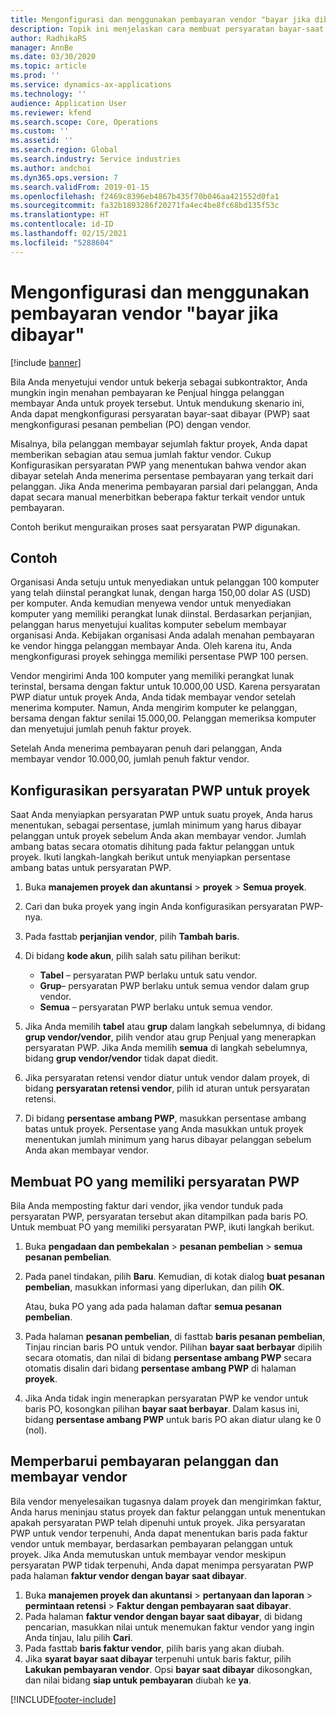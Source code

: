 ```yaml
---
title: Mengonfigurasi dan menggunakan pembayaran vendor "bayar jika dibayar"
description: Topik ini menjelaskan cara membuat persyaratan bayar-saat berbayar (PWP) sehingga anda dapat merilis sebagian pembayaran vendor, berdasarkan pembayaran pelanggan.
author: RadhikaRS
manager: AnnBe
ms.date: 03/30/2020
ms.topic: article
ms.prod: ''
ms.service: dynamics-ax-applications
ms.technology: ''
audience: Application User
ms.reviewer: kfend
ms.search.scope: Core, Operations
ms.custom: ''
ms.assetid: ''
ms.search.region: Global
ms.search.industry: Service industries
ms.author: andchoi
ms.dyn365.ops.version: 7
ms.search.validFrom: 2019-01-15
ms.openlocfilehash: f2469c8396eb4867b435f70b046aa421552d0fa1
ms.sourcegitcommit: fa32b1893286f20271fa4ec4be8fc68bd135f53c
ms.translationtype: HT
ms.contentlocale: id-ID
ms.lasthandoff: 02/15/2021
ms.locfileid: "5288604"
---
```

# <a name="set-up-and-use-pay-when-paid-vendor-payments"></a>Mengonfigurasi dan menggunakan pembayaran vendor "bayar jika dibayar"

[!include [banner](../includes/banner.md)]

Bila Anda menyetujui vendor untuk bekerja sebagai subkontraktor, Anda mungkin ingin menahan pembayaran ke Penjual hingga pelanggan membayar Anda untuk proyek tersebut. Untuk mendukung skenario ini, Anda dapat mengkonfigurasi persyaratan bayar-saat dibayar (PWP) saat mengkonfigurasi pesanan pembelian (PO) dengan vendor.

Misalnya, bila pelanggan membayar sejumlah faktur proyek, Anda dapat memberikan sebagian atau semua jumlah faktur vendor. Cukup Konfigurasikan persyaratan PWP yang menentukan bahwa vendor akan dibayar setelah Anda menerima persentase pembayaran yang terkait dari pelanggan. Jika Anda menerima pembayaran parsial dari pelanggan, Anda dapat secara manual menerbitkan beberapa faktur terkait vendor untuk pembayaran.

Contoh berikut menguraikan proses saat persyaratan PWP digunakan.

## <a name="example"></a>Contoh

Organisasi Anda setuju untuk menyediakan untuk pelanggan 100 komputer yang telah diinstal perangkat lunak, dengan harga 150,00 dolar AS (USD) per komputer. Anda kemudian menyewa vendor untuk menyediakan komputer yang memiliki perangkat lunak diinstal. Berdasarkan perjanjian, pelanggan harus menyetujui kualitas komputer sebelum membayar organisasi Anda. Kebijakan organisasi Anda adalah menahan pembayaran ke vendor hingga pelanggan membayar Anda. Oleh karena itu, Anda mengkonfigurasi proyek sehingga memiliki persentase PWP 100 persen.

Vendor mengirimi Anda 100 komputer yang memiliki perangkat lunak terinstal, bersama dengan faktur untuk 10.000,00 USD. Karena persyaratan PWP diatur untuk proyek Anda, Anda tidak membayar vendor setelah menerima komputer. Namun, Anda mengirim komputer ke pelanggan, bersama dengan faktur senilai 15.000,00. Pelanggan memeriksa komputer dan menyetujui jumlah penuh faktur proyek.

Setelah Anda menerima pembayaran penuh dari pelanggan, Anda membayar vendor 10.000,00, jumlah penuh faktur vendor.

## <a name="set-up-pwp-terms-for-a-project"></a>Konfigurasikan persyaratan PWP untuk proyek

Saat Anda menyiapkan persyaratan PWP untuk suatu proyek, Anda harus menentukan, sebagai persentase, jumlah minimum yang harus dibayar pelanggan untuk proyek sebelum Anda akan membayar vendor. Jumlah ambang batas secara otomatis dihitung pada faktur pelanggan untuk proyek. Ikuti langkah-langkah berikut untuk menyiapkan persentase ambang batas untuk persyaratan PWP.

1. Buka **manajemen proyek dan akuntansi** \> **proyek** \> **Semua proyek**.
2. Cari dan buka proyek yang ingin Anda konfigurasikan persyaratan PWP-nya.
3. Pada fasttab **perjanjian vendor**, pilih **Tambah baris**.
3. Di bidang **kode akun**, pilih salah satu pilihan berikut:

    - **Tabel** – persyaratan PWP berlaku untuk satu vendor.
    - **Grup**– persyaratan PWP berlaku untuk semua vendor dalam grup vendor.
    - **Semua** – persyaratan PWP berlaku untuk semua vendor.

4. Jika Anda memilih **tabel** atau **grup** dalam langkah sebelumnya, di bidang **grup vendor/vendor**, pilih vendor atau grup Penjual yang menerapkan persyaratan PWP. Jika Anda memilih **semua** di langkah sebelumnya, bidang **grup vendor/vendor** tidak dapat diedit.
5. Jika persyaratan retensi vendor diatur untuk vendor dalam proyek, di bidang **persyaratan retensi vendor**, pilih id aturan untuk persyaratan retensi.
6. Di bidang **persentase ambang PWP**, masukkan persentase ambang batas untuk proyek. Persentase yang Anda masukkan untuk proyek menentukan jumlah minimum yang harus dibayar pelanggan sebelum Anda akan membayar vendor.

## <a name="create-a-po-that-has-pwp-terms"></a>Membuat PO yang memiliki persyaratan PWP

Bila Anda memposting faktur dari vendor, jika vendor tunduk pada persyaratan PWP, persyaratan tersebut akan ditampilkan pada baris PO. Untuk membuat PO yang memiliki persyaratan PWP, ikuti langkah berikut.

1. Buka **pengadaan dan pembekalan** \> **pesanan pembelian** \> **semua pesanan pembelian**.
2. Pada panel tindakan, pilih **Baru**. Kemudian, di kotak dialog **buat pesanan pembelian**, masukkan informasi yang diperlukan, dan pilih **OK**.

    Atau, buka PO yang ada pada halaman daftar **semua pesanan pembelian**.

4. Pada halaman **pesanan pembelian**, di fasttab **baris pesanan pembelian**, Tinjau rincian baris PO untuk vendor. Pilihan **bayar saat berbayar** dipilih secara otomatis, dan nilai di bidang **persentase ambang PWP** secara otomatis disalin dari bidang **persentase ambang PWP** di halaman **proyek**.
6. Jika Anda tidak ingin menerapkan persyaratan PWP ke vendor untuk baris PO, kosongkan pilihan **bayar saat berbayar**. Dalam kasus ini, bidang **persentase ambang PWP** untuk baris PO akan diatur ulang ke 0 (nol).

## <a name="update-a-customer-payment-and-pay-the-vendor"></a>Memperbarui pembayaran pelanggan dan membayar vendor

Bila vendor menyelesaikan tugasnya dalam proyek dan mengirimkan faktur, Anda harus meninjau status proyek dan faktur pelanggan untuk menentukan apakah persyaratan PWP telah dipenuhi untuk proyek. Jika persyaratan PWP untuk vendor terpenuhi, Anda dapat menentukan baris pada faktur vendor untuk membayar, berdasarkan pembayaran pelanggan untuk proyek. Jika Anda memutuskan untuk membayar vendor meskipun persyaratan PWP tidak terpenuhi, Anda dapat menimpa persyaratan PWP pada halaman **faktur vendor dengan bayar saat dibayar**.

1. Buka **manajemen proyek dan akuntansi** \> **pertanyaan dan laporan** \> **permintaan retensi** \> **Faktur dengan pembayaran saat dibayar**.
2. Pada halaman **faktur vendor dengan bayar saat dibayar**, di bidang pencarian, masukkan nilai untuk menemukan faktur vendor yang ingin Anda tinjau, lalu pilih **Cari**.
3. Pada fasttab **baris faktur vendor**, pilih baris yang akan diubah.
4. Jika **syarat bayar saat dibayar** terpenuhi untuk baris faktur, pilih **Lakukan pembayaran vendor**. Opsi **bayar saat dibayar** dikosongkan, dan nilai bidang **siap untuk pembayaran** diubah ke **ya**.


[!INCLUDE[footer-include](../includes/footer-banner.md)]